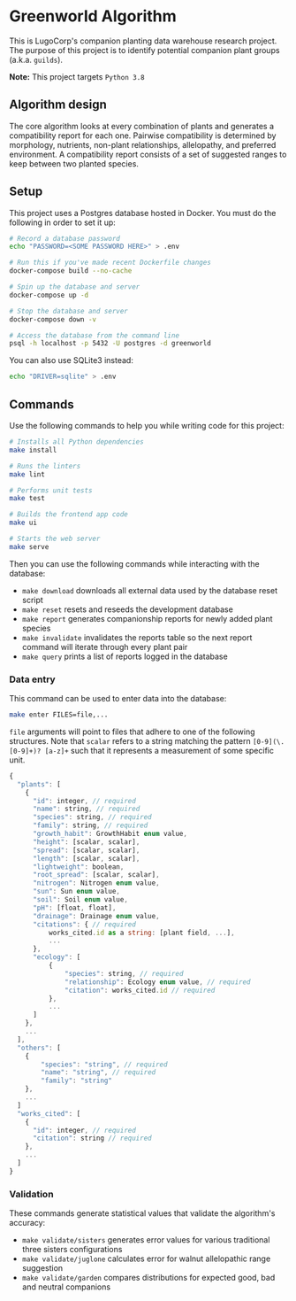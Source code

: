 # Greenworld Algorithm
This is LugoCorp's companion planting data warehouse research project.
The purpose of this project is to identify potential companion plant groups (a.k.a. `guilds`).

**Note:** This project targets `Python 3.8`

## Algorithm design
The core algorithm looks at every combination of plants and generates a compatibility report for each one.
Pairwise compatibility is determined by morphology, nutrients, non-plant relationships, allelopathy, and preferred environment.
A compatibility report consists of a set of suggested ranges to keep between two planted species.

## Setup
This project uses a Postgres database hosted in Docker.
You must do the following in order to set it up:
```bash
# Record a database password
echo "PASSWORD=<SOME PASSWORD HERE>" > .env

# Run this if you've made recent Dockerfile changes
docker-compose build --no-cache

# Spin up the database and server
docker-compose up -d

# Stop the database and server
docker-compose down -v

# Access the database from the command line
psql -h localhost -p 5432 -U postgres -d greenworld
```

You can also use SQLite3 instead:
```bash
echo "DRIVER=sqlite" > .env
```

## Commands
Use the following commands to help you while writing code for this project:

```bash
# Installs all Python dependencies
make install

# Runs the linters
make lint

# Performs unit tests
make test

# Builds the frontend app code
make ui

# Starts the web server
make serve
```

Then you can use the following commands while interacting with the database:

- `make download` downloads all external data used by the database reset script
- `make reset` resets and reseeds the development database
- `make report` generates companionship reports for newly added plant species
- `make invalidate` invalidates the reports table so the next report command will iterate through every plant pair
- `make query` prints a list of reports logged in the database

### Data entry
This command can be used to enter data into the database:

```bash
make enter FILES=file,...
```

`file` arguments will point to files that adhere to one of the following structures.
Note that `scalar` refers to a string matching the pattern `[0-9](\.[0-9]+)? [a-z]+` such that it represents a measurement of some specific unit.

```js
{
  "plants": [
    {
      "id": integer, // required
      "name": string, // required
      "species": string, // required
      "family": string, // required
      "growth_habit": GrowthHabit enum value,
      "height": [scalar, scalar],
      "spread": [scalar, scalar],
      "length": [scalar, scalar],
      "lightweight": boolean,
      "root_spread": [scalar, scalar],
      "nitrogen": Nitrogen enum value,
      "sun": Sun enum value,
      "soil": Soil enum value,
      "pH": [float, float],
      "drainage": Drainage enum value,
      "citations": { // required
          works_cited.id as a string: [plant field, ...],
          ...
      },
      "ecology": [
          {
              "species": string, // required
              "relationship": Ecology enum value, // required
              "citation": works_cited.id // required
          },
          ...
      ]
    },
    ...
  ],
  "others": [
    {
        "species": "string", // required
        "name": "string", // required
        "family": "string"
    },
    ...
  ]
  "works_cited": [
    {
      "id": integer, // required
      "citation": string // required
    },
    ...
  ]
}
```

### Validation
These commands generate statistical values that validate the algorithm's accuracy:

- `make validate/sisters` generates error values for various traditional three sisters configurations
- `make validate/juglone` calculates error for walnut allelopathic range suggestion
- `make validate/garden` compares distributions for expected good, bad and neutral companions
